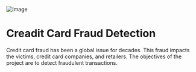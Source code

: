 ![image](https://github.com/khadidja2023M/Fraud/assets/123754339/37267427-1fbd-4dff-ba80-cec9792ff6ea)

# Creadit Card Fraud Detection
Credit card fraud has been a global issue for decades. This fraud impacts the victims, credit card companies, and retailers.
The objectives of the project are to detect fraudulent transactions.
